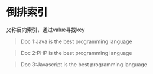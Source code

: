 # 倒排索引
又称反向索引，通过value寻找key

>Doc 1:Java is the best programming language

>Doc 2:PHP is the best programming language

>Doc 3:Javascript is the best programming language
